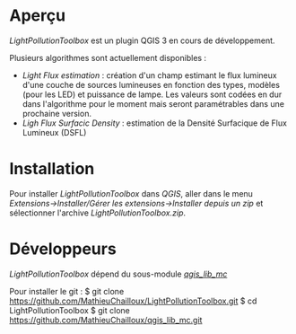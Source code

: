 

# Aperçu

*LightPollutionToolbox* est un plugin QGIS 3 en cours de développement.

Plusieurs algorithmes sont actuellement disponibles :
 - *Light Flux estimation* : création d'un champ estimant le flux lumineux d'une couche de sources lumineuses en fonction des types, modèles (pour les LED) et puissance de lampe. Les valeurs sont codées en dur dans l'algorithme pour le moment mais seront paramétrables dans une prochaine version.
 - *Ligh Flux Surfacic Density* : estimation de la Densité Surfacique de Flux Lumineux (DSFL)

# Installation

Pour installer *LightPollutionToolbox* dans *QGIS*, aller dans le menu *Extensions->Installer/Gérer les extensions->Installer depuis un zip* et sélectionner l'archive *LightPollutionToolbox.zip*.

# Développeurs

*LightPollutionToolbox* dépend du sous-module [*qgis_lib_mc*](https://github.com/MathieuChailloux/qgis_lib_mc)

Pour installer le git :
    $ git clone https://github.com/MathieuChailloux/LightPollutionToolbox.git
    $ cd LightPollutionToolbox
    $ git clone https://github.com/MathieuChailloux/qgis_lib_mc.git
